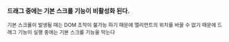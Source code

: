 __드래그 중에는 기본 스크롤 기능이 비활성화 된다.__<br />

<small>기본 스크롤이 발생될 때는 DOM 조작이 불가능 하기 때문에 엘리먼트의 위치를 바꿀 수 없기 때문에 드래그 기능이 실행 중에는 기본 스크롤 기능을 막는다</small>